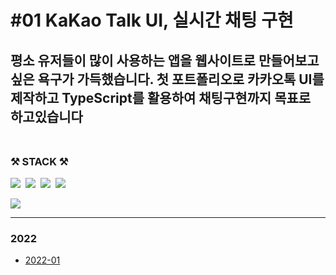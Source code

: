 # #01 KaKao Talk UI, 실시간 채팅 구현

평소 유저들이 많이 사용하는 앱을 웹사이트로 만들어보고 싶은 욕구가 가득했습니다. 첫 포트폴리오로 카카오톡 UI를 제작하고 TypeScript를 활용하여 채팅구현까지 목표로 하고있습니다
<br>
<br>
---
### ⚒️ STACK ⚒️

<img src="https://img.shields.io/badge/-HTML-E34F26?style=flat&logo=HTML5&logoColor=white"/>&nbsp;
<img src="https://img.shields.io/badge/-CSS-1572B6?style=flat&logo=CSS3&logoColor=white"/>&nbsp;
<img src="https://img.shields.io/badge/-JavaScript-F7DF1E?style=flat&logo=JavaScript&logoColor=white"/>&nbsp;
<img src="https://img.shields.io/badge/-TypeScript-3178C6?style=flat&logo=TypeScript&logoColor=white"/>&nbsp;

<img src="https://img.shields.io/badge/-Visual Studio Code-007ACC?style=flat&logo=Visual Studio Code&logoColor=white"/><br>

---
<blackquote>
<h3>2022</h1>
<ul>
<li><a href="" target="_blank">2022-01</a></li>
</ul>
</blackquote>